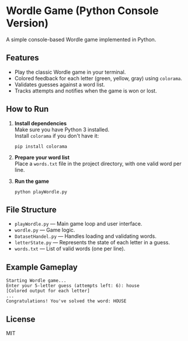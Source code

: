 # Wordle Game (Python Console Version)

A simple console-based Wordle game implemented in Python.

## Features

- Play the classic Wordle game in your terminal.
- Colored feedback for each letter (green, yellow, gray) using `colorama`.
- Validates guesses against a word list.
- Tracks attempts and notifies when the game is won or lost.

## How to Run

1. **Install dependencies**  
   Make sure you have Python 3 installed.  
   Install `colorama` if you don't have it:
   ```
   pip install colorama
   ```

2. **Prepare your word list**  
   Place a `words.txt` file in the project directory, with one valid word per line.

3. **Run the game**
   ```
   python playWordle.py
   ```

## File Structure

- `playWordle.py` — Main game loop and user interface.
- `wordle.py` — Game logic.
- `DatasetHandel.py` — Handles loading and validating words.
- `letterState.py` — Represents the state of each letter in a guess.
- `words.txt` — List of valid words (one per line).

## Example Gameplay

```
Starting Wordle game...
Enter your 5-letter guess (attempts left: 6): house
[Colored output for each letter]
...
Congratulations! You've solved the word: HOUSE
```

## License

MIT